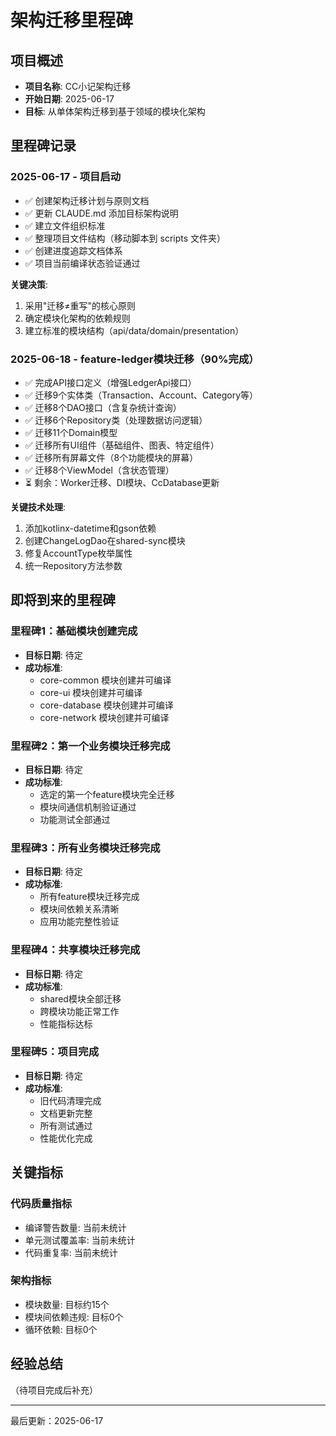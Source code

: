 # 架构迁移里程碑

## 项目概述
- **项目名称**: CC小记架构迁移
- **开始日期**: 2025-06-17
- **目标**: 从单体架构迁移到基于领域的模块化架构

## 里程碑记录

### 2025-06-17 - 项目启动
- ✅ 创建架构迁移计划与原则文档
- ✅ 更新 CLAUDE.md 添加目标架构说明
- ✅ 建立文件组织标准
- ✅ 整理项目文件结构（移动脚本到 scripts 文件夹）
- ✅ 创建进度追踪文档体系
- ✅ 项目当前编译状态验证通过

**关键决策**:
1. 采用"迁移≠重写"的核心原则
2. 确定模块化架构的依赖规则
3. 建立标准的模块结构（api/data/domain/presentation）

### 2025-06-18 - feature-ledger模块迁移（90%完成）
- ✅ 完成API接口定义（增强LedgerApi接口）
- ✅ 迁移9个实体类（Transaction、Account、Category等）
- ✅ 迁移8个DAO接口（含复杂统计查询）
- ✅ 迁移6个Repository类（处理数据访问逻辑）
- ✅ 迁移11个Domain模型
- ✅ 迁移所有UI组件（基础组件、图表、特定组件）
- ✅ 迁移所有屏幕文件（8个功能模块的屏幕）
- ✅ 迁移8个ViewModel（含状态管理）
- ⏳ 剩余：Worker迁移、DI模块、CcDatabase更新

**关键技术处理**:
1. 添加kotlinx-datetime和gson依赖
2. 创建ChangeLogDao在shared-sync模块
3. 修复AccountType枚举属性
4. 统一Repository方法参数

## 即将到来的里程碑

### 里程碑1：基础模块创建完成
- **目标日期**: 待定
- **成功标准**:
  - core-common 模块创建并可编译
  - core-ui 模块创建并可编译
  - core-database 模块创建并可编译
  - core-network 模块创建并可编译

### 里程碑2：第一个业务模块迁移完成
- **目标日期**: 待定
- **成功标准**:
  - 选定的第一个feature模块完全迁移
  - 模块间通信机制验证通过
  - 功能测试全部通过

### 里程碑3：所有业务模块迁移完成
- **目标日期**: 待定
- **成功标准**:
  - 所有feature模块迁移完成
  - 模块间依赖关系清晰
  - 应用功能完整性验证

### 里程碑4：共享模块迁移完成
- **目标日期**: 待定
- **成功标准**:
  - shared模块全部迁移
  - 跨模块功能正常工作
  - 性能指标达标

### 里程碑5：项目完成
- **目标日期**: 待定
- **成功标准**:
  - 旧代码清理完成
  - 文档更新完整
  - 所有测试通过
  - 性能优化完成

## 关键指标

### 代码质量指标
- 编译警告数量: 当前未统计
- 单元测试覆盖率: 当前未统计
- 代码重复率: 当前未统计

### 架构指标
- 模块数量: 目标约15个
- 模块间依赖违规: 目标0个
- 循环依赖: 目标0个

## 经验总结
（待项目完成后补充）

---
最后更新：2025-06-17